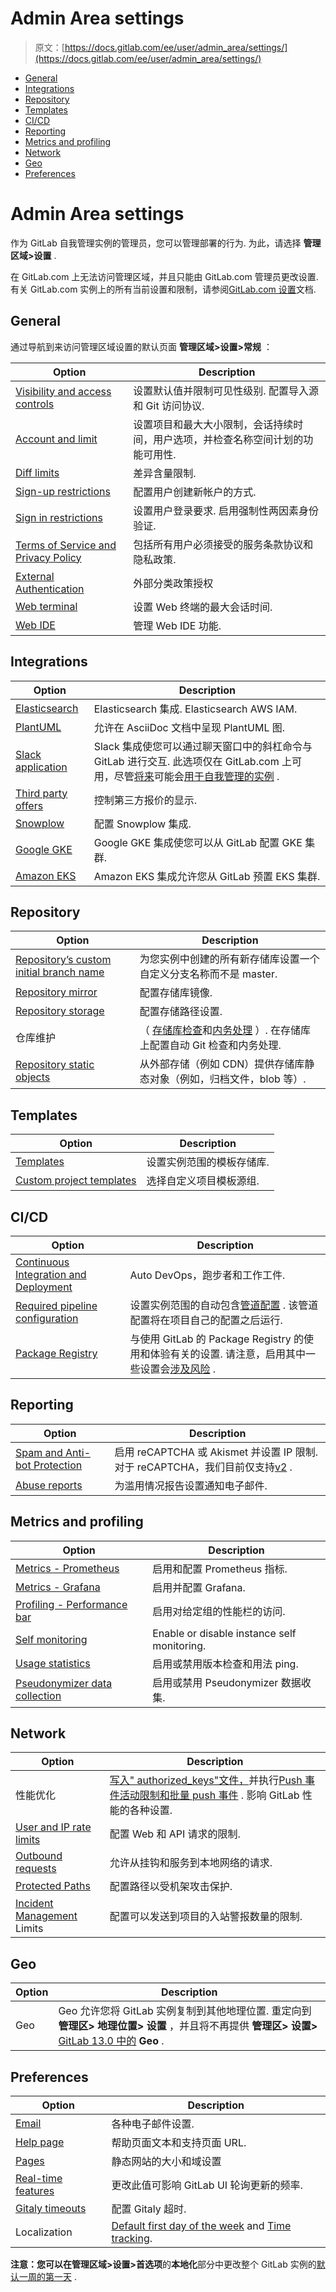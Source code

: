 # Admin Area settings

> 原文：[https://docs.gitlab.com/ee/user/admin_area/settings/](https://docs.gitlab.com/ee/user/admin_area/settings/)

*   [General](#general)
*   [Integrations](#integrations)
*   [Repository](#repository)
*   [Templates](#templates-premium-only)
*   [CI/CD](#cicd)
*   [Reporting](#reporting)
*   [Metrics and profiling](#metrics-and-profiling)
*   [Network](#network)
*   [Geo](#geo)
*   [Preferences](#preferences)

# Admin Area settings[](#admin-area-settings-core-only "Permalink")

作为 GitLab 自我管理实例的管理员，您可以管理部署的行为. 为此，请选择 **管理区域>设置** .

在 GitLab.com 上无法访问管理区域，并且只能由 GitLab.com 管理员更改设置. 有关 GitLab.com 实例上的所有当前设置和限制，请参阅[GitLab.com 设置](../../gitlab_com/index.html)文档.

## General[](#general "Permalink")

通过导航到来访问管理区域设置的默认页面 **管理区域>设置>常规** ：

| Option | Description |
| --- | --- |
| [Visibility and access controls](visibility_and_access_controls.html) | 设置默认值并限制可见性级别. 配置导入源和 Git 访问协议. |
| [Account and limit](account_and_limit_settings.html) | 设置项目和最大大小限制，会话持续时间，用户选项，并检查名称空间计划的功能可用性. |
| [Diff limits](../diff_limits.html) | 差异含量限制. |
| [Sign-up restrictions](sign_up_restrictions.html) | 配置用户创建新帐户的方式. |
| [Sign in restrictions](sign_in_restrictions.html) | 设置用户登录要求. 启用强制性两因素身份验证. |
| [Terms of Service and Privacy Policy](terms.html) | 包括所有用户必须接受的服务条款协议和隐私政策. |
| [External Authentication](external_authorization.html#configuration) | 外部分类政策授权 |
| [Web terminal](../../../administration/integration/terminal.html#limiting-websocket-connection-time) | 设置 Web 终端的最大会话时间. |
| [Web IDE](../../project/web_ide/index.html#enabling-live-preview) | 管理 Web IDE 功能. |

## Integrations[](#integrations "Permalink")

| Option | Description |
| --- | --- |
| [Elasticsearch](../../../integration/elasticsearch.html#enabling-elasticsearch) | Elasticsearch 集成. Elasticsearch AWS IAM. |
| [PlantUML](../../../administration/integration/plantuml.html#gitlab) | 允许在 AsciiDoc 文档中呈现 PlantUML 图. |
| [Slack application](../../../user/project/integrations/gitlab_slack_application.html#configuration) | Slack 集成使您可以通过聊天窗口中的斜杠命令与 GitLab 进行交互. 此选项仅在 GitLab.com 上可用，尽管[将来](https://gitlab.com/gitlab-org/gitlab/-/issues/28164)可能会[用于自我管理的实例](https://gitlab.com/gitlab-org/gitlab/-/issues/28164) . |
| [Third party offers](third_party_offers.html) | 控制第三方报价的显示. |
| [Snowplow](../../../development/telemetry/snowplow.html) | 配置 Snowplow 集成. |
| [Google GKE](../../project/clusters/add_gke_clusters.html) | Google GKE 集成使您可以从 GitLab 配置 GKE 集群. |
| [Amazon EKS](../../project/clusters/add_eks_clusters.html) | Amazon EKS 集成允许您从 GitLab 预置 EKS 集群. |

## Repository[](#repository "Permalink")

| Option | Description |
| --- | --- |
| [Repository’s custom initial branch name](../../project/repository/branches/index.html#custom-initial-branch-name-core-only) | 为您实例中创建的所有新存储库设置一个自定义分支名称而不是 master. |
| [Repository mirror](visibility_and_access_controls.html#allow-mirrors-to-be-set-up-for-projects) | 配置存储库镜像. |
| [Repository storage](../../../administration/repository_storage_types.html) | 配置存储路径设置. |
| 仓库维护 | （ [存储库检查](../../../administration/repository_checks.html)和[内务处理](../../../administration/housekeeping.html) ）. 在存储库上配置自动 Git 检查和内务处理. |
| [Repository static objects](../../../administration/static_objects_external_storage.html) | 从外部存储（例如 CDN）提供存储库静态对象（例如，归档文件，blob 等）. |

## Templates[](#templates-premium-only "Permalink")

| Option | Description |
| --- | --- |
| [Templates](instance_template_repository.html#configuration) | 设置实例范围的模板存储库. |
| [Custom project templates](../custom_project_templates.html) | 选择自定义项目模板源组. |

## CI/CD[](#cicd "Permalink")

| Option | Description |
| --- | --- |
| [Continuous Integration and Deployment](continuous_integration.html) | Auto DevOps，跑步者和工作工件. |
| [Required pipeline configuration](continuous_integration.html#required-pipeline-configuration-premium-only) | 设置实例范围的自动包含[管道配置](../../../ci/yaml/README.html) . 该管道配置将在项目自己的配置之后运行. |
| [Package Registry](continuous_integration.html#package-registry-configuration-premium-only) | 与使用 GitLab 的 Package Registry 的使用和体验有关的设置. 请注意，启用其中一些设置会[涉及风险](./../../packages/container_registry/index.html#use-with-external-container-registries) . |

## Reporting[](#reporting "Permalink")

| Option | Description |
| --- | --- |
| [Spam and Anti-bot Protection](../../../integration/recaptcha.html) | 启用 reCAPTCHA 或 Akismet 并设置 IP 限制. 对于 reCAPTCHA，我们目前仅支持[v2](https://developers.google.com/recaptcha/docs/versions) . |
| [Abuse reports](../abuse_reports.html) | 为滥用情况报告设置通知电子邮件. |

## Metrics and profiling[](#metrics-and-profiling "Permalink")

| Option | Description |
| --- | --- |
| [Metrics - Prometheus](../../../administration/monitoring/prometheus/gitlab_metrics.html) | 启用和配置 Prometheus 指标. |
| [Metrics - Grafana](../../../administration/monitoring/performance/grafana_configuration.html#integration-with-gitlab-ui) | 启用并配置 Grafana. |
| [Profiling - Performance bar](../../../administration/monitoring/performance/performance_bar.html#enable-the-performance-bar-via-the-admin-panel) | 启用对给定组的性能栏的访问. |
| [Self monitoring](../../../administration/monitoring/gitlab_self_monitoring_project/index.html#creating-the-self-monitoring-project) | Enable or disable instance self monitoring. |
| [Usage statistics](usage_statistics.html) | 启用或禁用版本检查和用法 ping. |
| [Pseudonymizer data collection](../../../administration/pseudonymizer.html) | 启用或禁用 Pseudonymizer 数据收集. |

## Network[](#network "Permalink")

| Option | Description |
| --- | --- |
| 性能优化 | [写入" authorized_keys"文件，](../../../administration/operations/fast_ssh_key_lookup.html#setting-up-fast-lookup-via-gitlab-shell)并执行[Push 事件活动限制和批量 push 事件](push_event_activities_limit.html) . 影响 GitLab 性能的各种设置. |
| [User and IP rate limits](user_and_ip_rate_limits.html) | 配置 Web 和 API 请求的限制. |
| [Outbound requests](../../../security/webhooks.html) | 允许从挂钩和服务到本地网络的请求. |
| [Protected Paths](protected_paths.html) | 配置路径以受机架攻击保护. |
| [Incident Management](../../incident_management/index.html) Limits | 配置可以发送到项目的入站警报数量的限制. |

## Geo[](#geo "Permalink")

| Option | Description |
| --- | --- |
| Geo | Geo 允许您将 GitLab 实例复制到其他地理位置. 重定向到 **管理区>** **地理位置>** **设置** ，并且将不再提供 **管理区>** **设置>** [GitLab 13.0 中的](https://gitlab.com/gitlab-org/gitlab/-/issues/36896) **Geo** . |

## Preferences[](#preferences "Permalink")

| Option | Description |
| --- | --- |
| [Email](email.html) | 各种电子邮件设置. |
| [Help page](../../../customization/help_message.html) | 帮助页面文本和支持页面 URL. |
| [Pages](../../../administration/pages/index.html#custom-domain-verification) | 静态网站的大小和域设置 |
| [Real-time features](../../../administration/polling.html) | 更改此值可影响 GitLab UI 轮询更新的频率. |
| [Gitaly timeouts](gitaly_timeouts.html) | 配置 Gitaly 超时. |
| Localization | [Default first day of the week](../../profile/preferences.html) and [Time tracking](../../project/time_tracking.html#limit-displayed-units-to-hours-core-only). |

**注意：**您可以在**管理区域>设置>首选项**的**本地化**部分中更改整个 GitLab 实例的[默认一周的第一天](../../profile/preferences.html) .